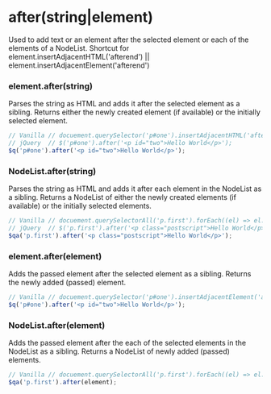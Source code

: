 # after(string|element)
Used to add text or an element after the selected element or each of the elements of a NodeList.
Shortcut for element.insertAdjacentHTML('afterend') || element.insertAdjacentElement('afterend')

### element.after(string)
Parses the string as HTML and adds it after the selected element as a sibling.
Returns either the newly created element (if available) or the initially selected element.

```javascript
// Vanilla // docuement.querySelector('p#one').insertAdjacentHTML('afterend', '<p id="two">Hello World</p>');
// jQuery  // $('p#one').after('<p id="two">Hello World</p>');
$q('p#one').after('<p id="two">Hello World</p>');
```

### NodeList.after(string)
Parses the string as HTML and adds it after each element in the NodeList as a sibling.
Returns a NodeList of either the newly created elements (if available) or the initially selected elements.

```javascript
// Vanilla // docuement.querySelectorAll('p.first').forEach((el) => el.insertAdjacentHTML('afterend', '<p class="postscript">Hello World</p>'));
// jQuery  // $('p.first').after('<p class="postscript">Hello World</p>');
$qa('p.first').after('<p class="postscript">Hello World</p>');
```

### element.after(element)
Adds the passed element after the selected element as a sibling.
Returns the newly added (passed) element.

```javascript
// Vanilla // docuement.querySelector('p#one').insertAdjacentElement('afterend', '<p id="two">Hello World</p>');
$q('p#one').after('<p id="two">Hello World</p>');
```

### NodeList.after(element)
Adds the passed element after the each of the selected elements in the NodeList as a sibling.
Returns a NodeList of newly added (passed) elements.

```javascript
// Vanilla // docuement.querySelectorAll('p.first').forEach((el) => el.insertAdjacentElement('afterend', element));
$qa('p.first').after(element);
```
